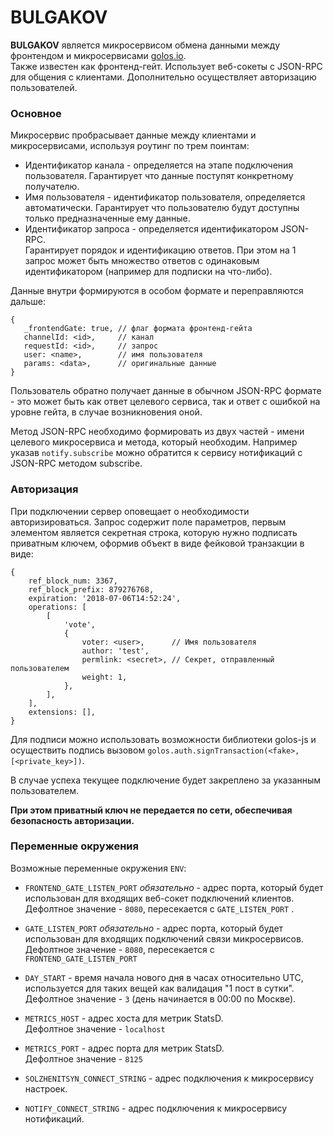 # BULGAKOV  
  
**BULGAKOV** является микросервисом обмена данными между фронтендом и микросервисами [golos.io](https://golos.io).  
Также известен как фронтенд-гейт. Использует веб-сокеты с JSON-RPC для общения с клиентами.
Дополнительно осуществляет авторизацию пользователей.

### Основное

Микросервис пробрасывает данные между клиентами и микросервисами, используя роутинг по трем поинтам:

  - Идентификатор канала - определяется на этапе подключения пользователя.
   Гарантирует что данные поступят конкретному получателю.
  - Имя пользователя - идентификатор пользователя, определяется автоматически.
   Гарантирует что пользователю будут доступны только предназначенные ему данные.
  - Идентификатор запроса - определяется идентификатором JSON-RPC.  
   Гарантирует порядок и идентификацию ответов.
   При этом на 1 запрос может быть множество ответов с одинаковым идентификатором (например для подписки на что-либо).

Данные внутри формируются в особом формате и переправляются дальше:

 ```
 {
    _frontendGate: true, // флаг формата фронтенд-гейта
    channelId: <id>,     // канал
    requestId: <id>,     // запрос
    user: <name>,        // имя пользователя
    params: <data>,      // оригинальные данные
 }
 ```

Пользователь обратно получает данные в обычном JSON-RPC формате - это может быть как ответ целевого сервиса, 
так и ответ с ошибкой на уровне гейта, в случае возникновения оной.

Метод JSON-RPC необходимо формировать из двух частей - имени целевого микросервиса и метода, который необходим.
Например указав `notify.subscribe` можно обратится к сервису нотификаций с JSON-RPC методом subscribe.

### Авторизация

При подключении сервер оповещает о необходимости авторизироваться.
Запрос содержит поле параметров, первым элементом является секретная строка, которую нужно подписать приватным
ключем, оформив объект в виде фейковой транзакции в виде:

 ```
 {
     ref_block_num: 3367,
     ref_block_prefix: 879276768,
     expiration: '2018-07-06T14:52:24',
     operations: [
         [
             'vote',
             {
                 voter: <user>,      // Имя пользователя
                 author: 'test',
                 permlink: <secret>, // Секрет, отправленный пользователем
                 weight: 1,
             },
         ],
     ],
     extensions: [],
 }
 ```

Для подписи можно использовать возможности библиотеки golos-js и осуществить подпись
вызовом `golos.auth.signTransaction(<fake>, [<private_key>])`.

В случае успеха текущее подключение будет закреплено за указанным пользователем.

**При этом приватный ключ не передается по сети, обеспечивая безопасность авторизации.**
 
### Переменные окружения

Возможные переменные окружения `ENV`:

  - `FRONTEND_GATE_LISTEN_PORT` *обязательно* - адрес порта, который будет использован для входящих веб-сокет подключений клиентов.    
   Дефолтное значение - `8080`, пересекается с `GATE_LISTEN_PORT` .
   
  - `GATE_LISTEN_PORT` *обязательно* - адрес порта, который будет использован для входящих подключений связи микросервисов.    
   Дефолтное значение - `8080`, пересекается с `FRONTEND_GATE_LISTEN_PORT`    

  - `DAY_START` - время начала нового дня в часах относительно UTC, используется для таких вещей как валидация "1 пост в сутки".    
   Дефолтное значение - `3` (день начинается в 00:00 по Москве). 
     
  - `METRICS_HOST` - адрес хоста для метрик StatsD.  
   Дефолтное значение - `localhost` 
    
  - `METRICS_PORT` - адрес порта для метрик StatsD.  
   Дефолтное значение - `8125` 
 
  - `SOLZHENITSYN_CONNECT_STRING` - адрес подключения к микросервису настроек.
  
  - `NOTIFY_CONNECT_STRING` - адрес подключения к микросервису нотификаций.   
